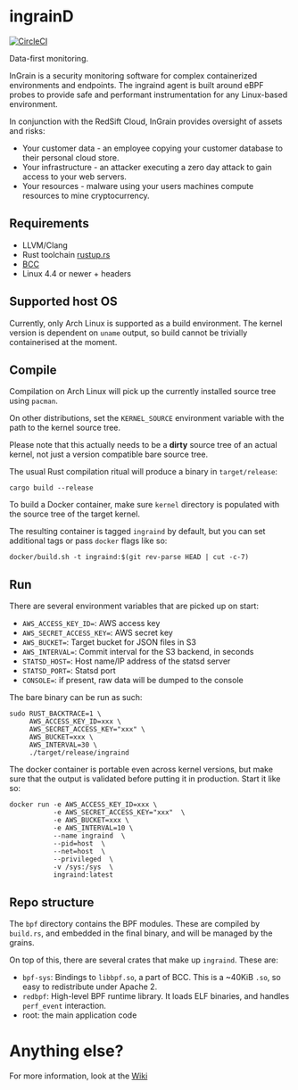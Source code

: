 ingrainD
========

[![CircleCI](https://circleci.com/gh/redsift/ingraind.svg?style=svg)](https://circleci.com/gh/redsift/ingraind)

Data-first monitoring.

InGrain is a security monitoring software for complex containerized
environments and endpoints. The ingraind agent is built around eBPF probes to
provide safe and performant instrumentation for any Linux-based environment.

In conjunction with the RedSift Cloud, InGrain provides oversight of assets and
risks:
 * Your customer data - an employee copying your customer database to their
   personal cloud store.
 * Your infrastructure - an attacker executing a zero day attack to gain access
   to your web servers.
 * Your resources - malware using your users machines compute resources to mine
   cryptocurrency.

## Requirements
 
 * LLVM/Clang
 * Rust toolchain [rustup.rs](https://rustup.rs)
 * [BCC](https://github.com/iovisor/bcc)
 * Linux 4.4 or newer + headers
 
## Supported host OS

Currently, only Arch Linux is supported as a build environment. The kernel
version is dependent on `uname` output, so build cannot be trivially
containerised at the moment.

## Compile

Compilation on Arch Linux will pick up the currently installed source tree using
`pacman`.

On other distributions, set the `KERNEL_SOURCE` environment variable with the
path to the kernel source tree.

Please note that this actually needs to be a **dirty** source tree of an actual
kernel, not just a version compatible bare source tree.

The usual Rust compilation ritual will produce a binary in `target/release`:

    cargo build --release
    
To build a Docker container, make sure `kernel` directory is populated with the
source tree of the target kernel.

The resulting container is tagged `ingraind` by default, but you can set
additional tags or pass `docker` flags like so:

    docker/build.sh -t ingraind:$(git rev-parse HEAD | cut -c-7)
    
## Run

There are several environment variables that are picked up on start:
 * `AWS_ACCESS_KEY_ID=`: AWS access key
 * `AWS_SECRET_ACCESS_KEY=`: AWS secret key
 * `AWS_BUCKET=`: Target bucket for JSON files in S3
 * `AWS_INTERVAL=`: Commit interval for the S3 backend, in seconds
 * `STATSD_HOST=`: Host name/IP address of the statsd server
 * `STATSD_PORT=`: Statsd port
 * `CONSOLE=`: if present, raw data will be dumped to the console
 
The bare binary can be run as such:
 
    sudo RUST_BACKTRACE=1 \
         AWS_ACCESS_KEY_ID=xxx \
         AWS_SECRET_ACCESS_KEY="xxx" \
         AWS_BUCKET=xxx \
         AWS_INTERVAL=30 \
         ./target/release/ingraind
         
The docker container is portable even across kernel versions, but make sure that
the output is validated before putting it in production. Start it like so:

    docker run -e AWS_ACCESS_KEY_ID=xxx \
               -e AWS_SECRET_ACCESS_KEY="xxx"  \
               -e AWS_BUCKET=xxx \
               -e AWS_INTERVAL=10 \
               --name ingraind  \
               --pid=host  \
               --net=host  \
               --privileged  \
               -v /sys:/sys  \
               ingraind:latest
    
## Repo structure

The `bpf` directory contains the BPF modules. These are compiled by `build.rs`,
and embedded in the final binary, and will be managed by the grains.

On top of this, there are several crates that make up `ingraind`.
These are:

 * `bpf-sys`: Bindings to `libbpf.so`, a part of BCC. This is a ~40KiB `.so`, so
   easy to redistribute under Apache 2.
 * `redbpf`: High-level BPF runtime library. It loads ELF binaries, and handles
   `perf_event` interaction.
 * root: the main application code
 
# Anything else?

For more information, look at the [Wiki](https://github.com/redsift/ingraind/wiki)
